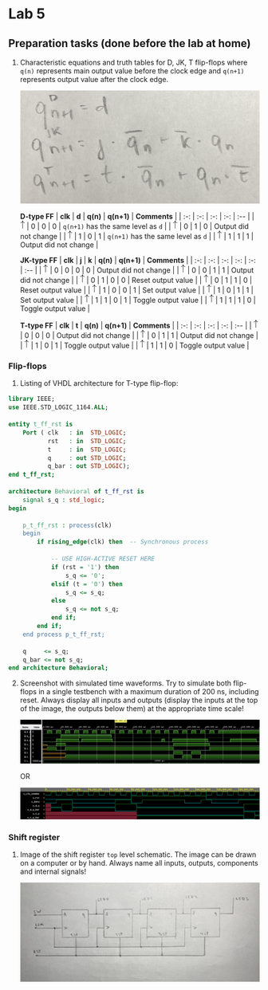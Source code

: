# Lab 5

## Preparation tasks (done before the lab at home)

1. Characteristic equations and truth tables for D, JK, T flip-flops where `q(n)` represents main output value before the clock edge and `q(n+1)` represents output value after the clock edge.

   ![](images/equation.png)
   
   **D-type FF**
   | **clk** | **d** | **q(n)** | **q(n+1)** | **Comments** |
   | :-: | :-: | :-: | :-: | :-- |
   | ![rising](images/up.png) | 0 | 0 | 0 | `q(n+1)` has the same level as `d` |
   | ![rising](images/up.png) | 0 | 1 | 0 | Output did not change |
   | ![rising](images/up.png) | 1 | 0 | 1 | `q(n+1)` has the same level as `d` |
   | ![rising](images/up.png) | 1 | 1 | 1 | Output did not change |

   **JK-type FF**
   | **clk** | **j** | **k** | **q(n)** | **q(n+1)** | **Comments** |
   | :-: | :-: | :-: | :-: | :-: | :-- |
   | ![rising](images/up.png) | 0 | 0 | 0 | 0 | Output did not change |
   | ![rising](images/up.png) | 0 | 0 | 1 | 1 | Output did not change |
   | ![rising](images/up.png) | 0 | 1 | 0 | 0 | Reset output value |
   | ![rising](images/up.png) | 0 | 1 | 1 | 0 | Reset output value |
   | ![rising](images/up.png) | 1 | 0 | 0 | 1 | Set output value |
   | ![rising](images/up.png) | 1 | 0 | 1 | 1 | Set output value |
   | ![rising](images/up.png) | 1 | 1 | 0 | 1 | Toggle output value |
   | ![rising](images/up.png) | 1 | 1 | 1 | 0 | Toggle output value |

   **T-type FF**
   | **clk** | **t** | **q(n)** | **q(n+1)** | **Comments** |
   | :-: | :-: | :-: | :-: | :-- |
   | ![rising](images/up.png) | 0 | 0 | 0 | Output did not change |
   | ![rising](images/up.png) | 0 | 1 | 1 | Output did not change |
   | ![rising](images/up.png) | 1 | 0 | 1 | Toggle output value |
   | ![rising](images/up.png) | 1 | 1 | 0 | Toggle output value |

<a name="part1"></a>

### Flip-flops

1. Listing of VHDL architecture for T-type flip-flop:

```vhdl
library IEEE;
use IEEE.STD_LOGIC_1164.ALL;

entity t_ff_rst is
    Port ( clk   : in  STD_LOGIC;
           rst   : in  STD_LOGIC;
           t     : in  STD_LOGIC;
           q     : out STD_LOGIC;
           q_bar : out STD_LOGIC);
end t_ff_rst;

architecture Behavioral of t_ff_rst is
    signal s_q : std_logic;
begin

    p_t_ff_rst : process(clk)
    begin
        if rising_edge(clk) then  -- Synchronous process

            -- USE HIGH-ACTIVE RESET HERE
            if (rst = '1') then
                s_q <= '0';
            elsif (t = '0') then
                s_q <= s_q;
            else
                s_q <= not s_q;
            end if;
        end if;
    end process p_t_ff_rst;
    
    q     <= s_q;
    q_bar <= not s_q;
end architecture Behavioral;
```

2. Screenshot with simulated time waveforms. Try to simulate both flip-flops in a single testbench with a maximum duration of 200 ns, including reset. Always display all inputs and outputs (display the inputs at the top of the image, the outputs below them) at the appropriate time scale!

   ![](images/sim1.PNG)
   
   OR
   
   ![](images/sim2.png)

### Shift register

1. Image of the shift register `top` level schematic. The image can be drawn on a computer or by hand. Always name all inputs, outputs, components and internal signals!

   ![](images/top.png)
